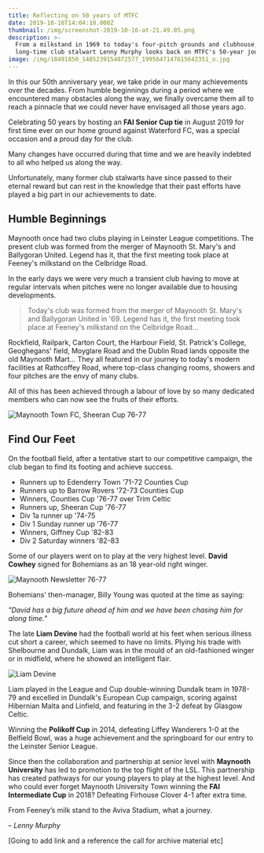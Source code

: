 ```yaml
---
title: Reflecting on 50 years of MTFC
date: 2019-10-16T14:04:10.000Z
thumbnail: /img/screenshot-2019-10-16-at-21.49.05.png
description: >-
  From a milkstand in 1969 to today's four-pitch grounds and clubhouse,
  long-time club stalwart Lenny Murphy looks back on MTFC's 50-year journey.
image: /img/18491850_1485239154872577_1995647147615642351_o.jpg
---
```

In this our 50th anniversary year, we take pride in our many achievements over the decades. From humble beginnings during a period where we encountered many obstacles along the way, we finally overcame them all to reach a pinnacle that we could never have envisaged all those years ago.

Celebrating 50 years by hosting an **FAI Senior Cup tie** in August 2019 for first time ever on our home ground against Waterford FC, was a special occasion and a proud day for the club.

Many changes have occurred during that time and we are heavily indebted to all who helped us along the way.

Unfortunately, many former club stalwarts have since passed to their eternal reward but can rest in the knowledge that their past efforts have played a big part in our achievements to date.

## Humble Beginnings

Maynooth once had two clubs playing in Leinster League competitions. The present club was formed from the merger of Maynooth St. Mary's and Ballygoran United. Legend has it, that the first meeting took place at Feeney's milkstand on the Celbridge Road.

In the early days we were very much a transient club having to move at regular intervals when pitches were no longer available due to housing developments.

> Today's club was formed from the merger of Maynooth St. Mary's and Ballygoran United in '69. Legend has it, the first meeting took place at Feeney's milkstand on the Celbridge Road...

Rockfield, Railpark, Carton Court, the Harbour Field, St. Patrick's College, Geoghegans' field, Moyglare Road and the Dublin Road lands opposite the old Maynooth Mart... They all featured in our journey to today's modern facilities at Rathcoffey Road, where top-class changing rooms, showers and four pitches are the envy of many clubs.

All of this has been achieved through a labour of love by so many dedicated members who can now see the fruits of their efforts.



![Maynooth Town FC, Sheeran Cup 76-77](/img/screenshot-2019-10-16-at-21.47.57.png "Maynooth Town FC, Sheeran Cup 76-77")

## Find Our Feet

On the football field, after a tentative start to our competitive campaign, the club began to find its footing and achieve success.

* Runners up to Edenderry Town '71-72 Counties Cup
* Runners up to Barrow Rovers '72-73 Counties Cup
* Winners, Counties Cup '76-77 over Trim Celtic
* Runners up, Sheeran Cup '76-77
* Div 1a runner up '74-75
* Div 1 Sunday runner up '76-77
* Winners, Giffney Cup '82-83
* Div 2 Saturday winners '82-83

Some of our players went on to play at the very highest level. **David Cowhey** signed for Bohemians as an 18 year-old right winger. 

![Maynooth Newsletter 76-77](/img/image-2-.png "David Cowhey")

Bohemians' then-manager, Billy Young was quoted at the time as saying: 

_"David has a big future ahead of him and we have been chasing him for along time._"

The late **Liam Devine** had the football world at his feet when serious illness cut short a career, which seemed to have no limits. Plying his trade with Shelbourne and Dundalk, Liam was in the mould of an old-fashioned winger or in midfield, where he showed an intelligent flair.

![Liam Devine](/img/screenshot-2019-10-16-at-21.54.44.png "Liam Devine")

Liam played in the League and Cup double-winning Dundalk team in 1978-79 and excelled in Dundalk's European Cup campaign, scoring against Hibernian Malta and Linfield, and featuring in the 3-2 defeat by Glasgow Celtic.

Winning the **Polikoff Cup** in 2014, defeating Liffey Wanderers 1-0 at the Belfield Bowl, was a huge achievement and the springboard for our entry to the Leinster Senior League.

Since then the collaboration and partnership at senior level with **Maynooth University** has led to promotion to the top flight of the LSL. This partnership has created pathways for our young players to play at the highest level. And who could ever forget Maynooth University Town winning the **FAI Intermediate Cup** in 2018? Defeating Firhouse Clover 4-1 after extra time.

From Feeney’s milk stand to the Aviva Stadium, what a journey.

_– Lenny Murphy_



\[Going to add link and a reference the call for archive material etc]
